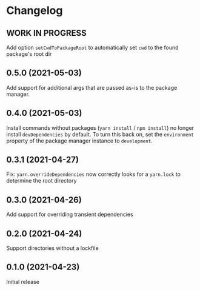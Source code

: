 # Changelog
<!--
	Placeholder for the next version (at the beginning of the line):
	## __WORK IN PROGRESS__
-->
## __WORK IN PROGRESS__
Add option `setCwdToPackageRoot` to automatically set `cwd` to the found package's root dir

## 0.5.0 (2021-05-03)
Add support for additional args that are passed as-is to the package manager.

## 0.4.0 (2021-05-03)
Install commands without packages (`yarn install` / `npm install`) no longer install `devDependencies` by default. To turn this back on, set the `environment` property of the package manager instance to `development`.

## 0.3.1 (2021-04-27)
Fix: `yarn.overrideDependencies` now correctly looks for a `yarn.lock` to determine the root directory

## 0.3.0 (2021-04-26)
Add support for overriding transient dependencies

## 0.2.0 (2021-04-24)
Support directories without a lockfile

## 0.1.0 (2021-04-23)
Initial release
